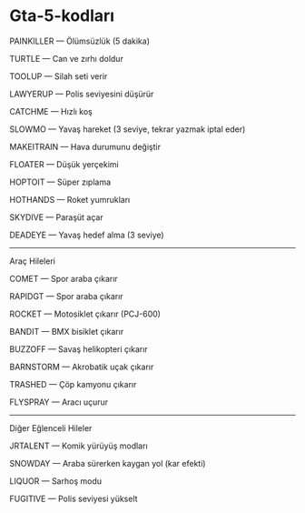 # Gta-5-kodları 
PAINKILLER — Ölümsüzlük (5 dakika)

TURTLE — Can ve zırhı doldur

TOOLUP — Silah seti verir

LAWYERUP — Polis seviyesini düşürür

CATCHME — Hızlı koş

SLOWMO — Yavaş hareket (3 seviye, tekrar yazmak iptal eder)

MAKEITRAIN — Hava durumunu değiştir

FLOATER — Düşük yerçekimi

HOPTOIT — Süper zıplama

HOTHANDS — Roket yumrukları

SKYDIVE — Paraşüt açar

DEADEYE — Yavaş hedef alma (3 seviye)



---

Araç Hileleri

COMET — Spor araba çıkarır

RAPIDGT — Spor araba çıkarır

ROCKET — Motosiklet çıkarır (PCJ-600)

BANDIT — BMX bisiklet çıkarır

BUZZOFF — Savaş helikopteri çıkarır

BARNSTORM — Akrobatik uçak çıkarır

TRASHED — Çöp kamyonu çıkarır

FLYSPRAY — Aracı uçurur



---

Diğer Eğlenceli Hileler

JRTALENT — Komik yürüyüş modları

SNOWDAY — Araba sürerken kaygan yol (kar efekti)

LIQUOR — Sarhoş modu

FUGITIVE — Polis seviyesi yükselt
